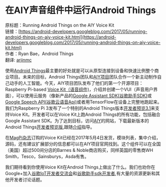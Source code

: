 # 在AIY声音组件中运行Android Things

原标题：Running Android Things on the AIY Voice Kit  
链接：[https://android-developers.googleblog.com/2017/05/running-android-things-on-aiy-voice-kit.html](https://android-developers.googleblog.com/2017/05/running-android-things-on-aiy-voice-kit.html)  
作者：Ryan Bae，Android Things  
翻译: [arjinmc](https://github.com/arjinmc)  

使用[Android Things](https://developer.android.com/things/index.html)最主要的好处就是可以从原型连接到设备和快速比例整个商业项目。未来的目标，Android Things团队和[AIY项目](https://aiyprojects.withgoogle.com/?utm_source=AndroidThingsPost&utm_medium=social&utm_campaign=launch)团队合作一个新主动制作自己动手的人工智能。今天，AIY项目团队发布了他们的第一个开源项目： Raspberry Pi-based [Voice Kit（语音组件)](https://developers.googleblog.com/2017/05/aiy-projects-voice-kit.html)，介绍并创建一个VUI（声音用户界面），可以使用云服务（像新产品的[Google Assistant SDK(谷歌助手SDK)](https://developers.google.com/assistant/sdk/)或[Google Speech API(谷歌云语音Api)](https://cloud.google.com/speech/)或者用TensorFlow在设备上完整地跑起来。我们为Raspberry Pi 3发布了一个特别的Android Things版本[开发者预览3.1](https://developer.android.com/things/preview/download.html)来支持Voice Kit。开发者可以在Voice Kit上跑Android Things的所有功能，包括融合Google Assistant SDK。为了达到目标，访问[AIY](https://aiyprojects.withgoogle.com/?utm_source=AndroidThingsPost&utm_medium=social&utm_campaign=launch)的网站，下载最新版本的Android Things[开发者预览版](https://developer.android.com/things/preview/download.html),跟随[介绍](http://github.com/androidthings/aiyprojects-googleassistant)指导。  

在[MagPi杂志](https://www.raspberrypi.org/magpi/)订购的Voice Kit已经在2017年5月4日发货，模块列表，集中介绍，源码，还有建议扩展部分的信息都可以在AIY项目官网找到。这个组件可以在全国（美国）超过500间分店的Barnes & Noble商店购买，同样英国的零售商WH Smith，Tesco，Sainsburys，Asda有售。  

我们期待看到你使用Voice Kit在Android Things上做出了什么。我们也劝你在Google+加入[谷歌IoT开发者交流会](https://plus.google.com/communities/107507328426910012281)和[谷歌助手sdk开发者](https://plus.google.com/communities/117537996116836200696),有大量的资源更新和其他开发者讨论话题。  





